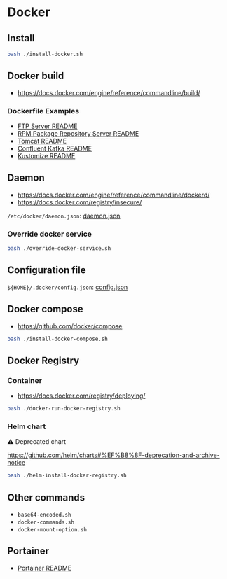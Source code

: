 # Docker

## Install

```bash
bash ./install-docker.sh
```

## Docker build

- https://docs.docker.com/engine/reference/commandline/build/

### Dockerfile Examples

- [FTP Server README](/linux/ftp-server/README.md)
- [RPM Package Repository Server README](/linux/rpm-package-repo-server/README.md)
- [Tomcat README](/tomcat/README.md)
- [Confluent Kafka README](/kafka/confluent/README.md)
- [Kustomize README](/Kustomize/README.md)

## Daemon

- https://docs.docker.com/engine/reference/commandline/dockerd/
- https://docs.docker.com/registry/insecure/

`/etc/docker/daemon.json`: [daemon.json](/docker/daemon.json)

### Override docker service

```bash
bash ./override-docker-service.sh
```

## Configuration file

`${HOME}/.docker/config.json`: [config.json](/docker/config.json)

## Docker compose

- https://github.com/docker/compose

```bash
bash ./install-docker-compose.sh
```

## Docker Registry

### Container

- https://docs.docker.com/registry/deploying/

```bash
bash ./docker-run-docker-registry.sh
```

### Helm chart

⚠️ Deprecated chart

https://github.com/helm/charts#%EF%B8%8F-deprecation-and-archive-notice

```bash
bash ./helm-install-docker-registry.sh
```

## Other commands

- `base64-encoded.sh`
- `docker-commands.sh`
- `docker-mount-option.sh`

## Portainer

- [Portainer README](/docker/portainer.md)
